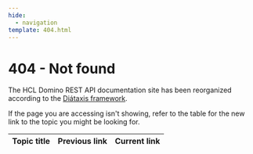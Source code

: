 ```yaml
---
hide:
  - navigation
template: 404.html
---
```


# 404 - Not found

The HCL Domino REST API documentation site has been reorganized according to the [Diátaxis framework](https://diataxis.fr/).

<div id="error404Message"></div>

If the page you are accessing isn't showing, refer to the table for the new link to the topic you might be looking for.

<table>
 <thead>
   <tr>
     <th>Topic title</th>
     <th>Previous link</th>
     <th>Current link</th>
   </tr>
  </thead>
  <tbody id="linkBody">
  </tbody>
</table>

<script type="text/javascript">
   const locationPrefix = '{{ site_url }}';
   bootstrap(locationPrefix);
</script>
